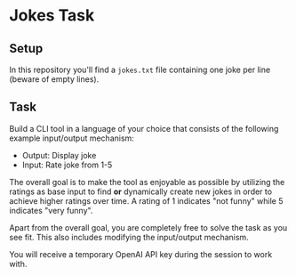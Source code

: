 # Jokes Task

## Setup

In this repository you'll find a `jokes.txt` file containing one joke per line (beware of empty lines). 

## Task

Build a CLI tool in a language of your choice that consists of the following example input/output mechanism:
* Output: Display joke
* Input: Rate joke from 1-5

The overall goal is to make the tool as enjoyable as possible by utilizing the ratings as base input to find **or** dynamically
create new jokes in order to achieve higher ratings over time. A rating of 1 indicates "not funny" while 5 indicates "very funny".

Apart from the overall goal, you are completely free to solve the task as you see fit. This also includes modifying the input/output mechanism.

You will receive a temporary OpenAI API key during the session to work with.